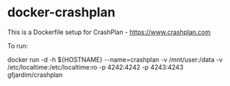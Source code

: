 docker-crashplan
================

This is a Dockerfile setup for CrashPlan - https://www.crashplan.com

To run:

docker run -d -h ${HOSTNAME} --name=crashplan -v /mnt/user:/data -v /etc/localtime:/etc/localtime:ro -p 4242:4242 -p 4243:4243 gfjardim/crashplan
